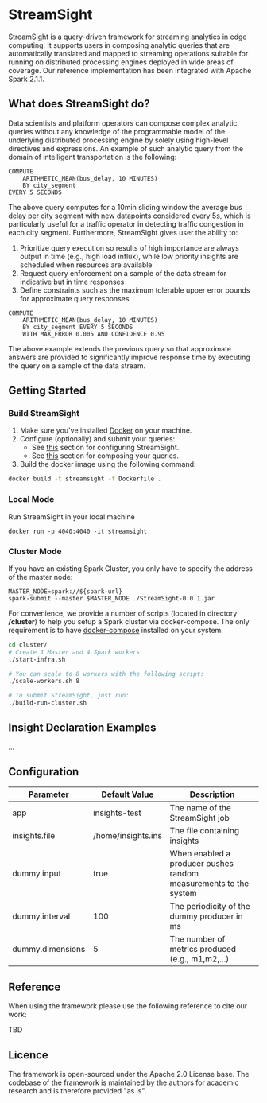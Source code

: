 StreamSight
===========

StreamSight is a query-driven framework for streaming analytics
in edge computing. It supports  users  in  composing  analytic  queries
that  are  automatically  translated  and  mapped  to  streaming
operations  suitable  for  running  on  distributed  processing  engines
deployed  in  wide  areas  of  coverage. Our reference implementation
has been integrated with Apache Spark 2.1.1.

## What does StreamSight do?

Data  scientists  and  platform  operators  can compose complex
analytic queries without any knowledge of the programmable model of
the underlying distributed processing engine by solely using high-level
directives and expressions.
An example of such analytic query from the domain of intelligent
 transportation is the following:
```
COMPUTE
    ARITHMETIC_MEAN(bus_delay, 10 MINUTES)
    BY city_segment
EVERY 5 SECONDS
```
The above query computes for a  10min  sliding  window  the  average  bus
delay per city segment with new datapoints considered every 5s, which is
particularly useful for a traffic operator in detecting traffic
congestion in each city segment.
Furthermore, StreamSight gives user the ability to:
1. Prioritize query execution so results of high importance are always
output in time (e.g., high load influx),  while  low  priority
 insights  are  scheduled  when resources  are  available
2. Request  query  enforcement on  a  sample  of  the  data  stream
for  indicative  but  in time  responses
3. Define  constraints  such  as  the maximum  tolerable  upper
 error  bounds  for  approximate query responses
```
COMPUTE
    ARITHMETIC_MEAN(bus_delay, 10 MINUTES)
    BY city_segment EVERY 5 SECONDS
    WITH MAX_ERROR 0.005 AND CONFIDENCE 0.95
```
The above example extends the previous query so  that  approximate
answers  are  provided  to significantly improve response time
by executing the query on a sample of the data stream.

## Getting Started

### Build StreamSight
1. Make sure you've installed [Docker](https://www.docker.com/get-started) on your machine.
2. Configure (optionally) and submit your queries:
    * See [this](#configuration) section for configuring StreamSight.
    * See [this](#insight-declaration-examples) section for composing your queries.
3. Build the docker image using the following command:
```bash
docker build -t streamsight -f Dockerfile .
```

### Local Mode
Run StreamSight in  your local machine
```
docker run -p 4040:4040 -it streamsight
```

### Cluster Mode
If you have an existing Spark Cluster, you only have to specify the
address of the master node:
```
MASTER_NODE=spark://${spark-url}
spark-submit --master $MASTER_NODE ./StreamSight-0.0.1.jar
```


For convenience, we provide a number of scripts (located in directory **/cluster**)
to help you setup a Spark cluster via docker-compose.
The only requirement is to have [docker-compose](https://docs.docker.com/compose/install/)
installed on your system.

```bash
cd cluster/
# Create 1 Master and 4 Spark workers
./start-infra.sh

# You can scale to 8 workers with the following script:
./scale-workers.sh 8

# To submit StreamSight, just run:
./build-run-cluster.sh

```



## Insight Declaration Examples
...

## Configuration

|Parameter|Default Value|Description|
|------|-----------|----|
|app| insights-test | The name of the StreamSight job |
|insights.file| /home/insights.ins | The file containing insights|
|dummy.input| true | When enabled a producer pushes random measurements to the system|
|dummy.interval| 100 | The periodicity  of the dummy producer in ms|
|dummy.dimensions| 5 | The number of metrics produced (e.g., m1,m2,...) |

## Reference
When using the framework please use the following reference to cite our work:

TBD

## Licence
The framework is open-sourced under the Apache 2.0 License base. The codebase of the framework is maintained by the authors for academic research and is therefore provided "as is".
